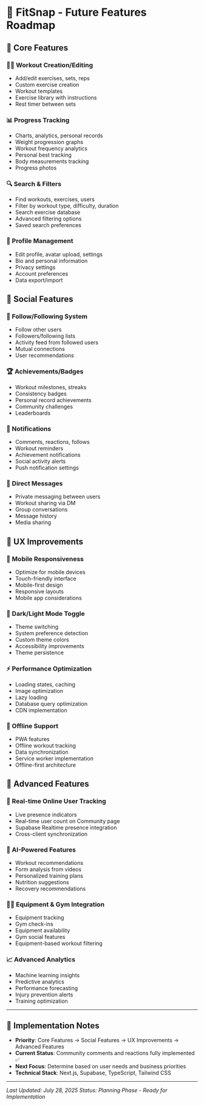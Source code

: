 # 🚀 FitSnap - Future Features Roadmap

## 🎯 Core Features

### 🏃‍♂️ Workout Creation/Editing
- Add/edit exercises, sets, reps
- Custom exercise creation
- Workout templates
- Exercise library with instructions
- Rest timer between sets

### 📊 Progress Tracking
- Charts, analytics, personal records
- Weight progression graphs
- Workout frequency analytics
- Personal best tracking
- Body measurements tracking
- Progress photos

### 🔍 Search & Filters
- Find workouts, exercises, users
- Filter by workout type, difficulty, duration
- Search exercise database
- Advanced filtering options
- Saved search preferences

### 👤 Profile Management
- Edit profile, avatar upload, settings
- Bio and personal information
- Privacy settings
- Account preferences
- Data export/import

## 🌟 Social Features

### 👥 Follow/Following System
- Follow other users
- Followers/following lists
- Activity feed from followed users
- Mutual connections
- User recommendations

### 🏆 Achievements/Badges
- Workout milestones, streaks
- Consistency badges
- Personal record achievements
- Community challenges
- Leaderboards

### 📱 Notifications
- Comments, reactions, follows
- Workout reminders
- Achievement notifications
- Social activity alerts
- Push notification settings

### 💬 Direct Messages
- Private messaging between users
- Workout sharing via DM
- Group conversations
- Message history
- Media sharing

## 🎨 UX Improvements

### 📱 Mobile Responsiveness
- Optimize for mobile devices
- Touch-friendly interface
- Mobile-first design
- Responsive layouts
- Mobile app considerations

### 🌙 Dark/Light Mode Toggle
- Theme switching
- System preference detection
- Custom theme colors
- Accessibility improvements
- Theme persistence

### ⚡ Performance Optimization
- Loading states, caching
- Image optimization
- Lazy loading
- Database query optimization
- CDN implementation

### 🔄 Offline Support
- PWA features
- Offline workout tracking
- Data synchronization
- Service worker implementation
- Offline-first architecture

## 🔮 Advanced Features

### 👥 Real-time Online User Tracking
- Live presence indicators
- Real-time user count on Community page
- Supabase Realtime presence integration
- Cross-client synchronization

### 🤖 AI-Powered Features
- Workout recommendations
- Form analysis from videos
- Personalized training plans
- Nutrition suggestions
- Recovery recommendations

### 🏋️‍♀️ Equipment & Gym Integration
- Equipment tracking
- Gym check-ins
- Equipment availability
- Gym social features
- Equipment-based workout filtering

### 📈 Advanced Analytics
- Machine learning insights
- Predictive analytics
- Performance forecasting
- Injury prevention alerts
- Training optimization

---

## 📝 Implementation Notes

- **Priority**: Core Features → Social Features → UX Improvements → Advanced Features
- **Current Status**: Community comments and reactions fully implemented ✅
- **Next Focus**: Determine based on user needs and business priorities
- **Technical Stack**: Next.js, Supabase, TypeScript, Tailwind CSS

---

*Last Updated: July 28, 2025*
*Status: Planning Phase - Ready for Implementation*
